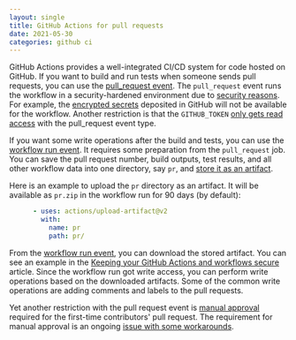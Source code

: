 ```yaml
---
layout: single
title: GitHub Actions for pull requests
date: 2021-05-30
categories: github ci
---
```


GitHub Actions provides a well-integrated CI/CD system for code hosted on
GitHub.  If you want to build and run tests when someone sends pull requests,
you can use the [pull_request event][pull-request-event].  The `pull_request`
event runs the workflow in a security-hardened environment due to [security
reasons][security-reasons].  For example, the [encrypted
secrets][encrypted-secrets] deposited in GitHub will not be available for the
workflow.  Another restriction is that the `GITHUB_TOKEN` [only gets read
access][permissions-for-the-github_token] with the pull_request event type.

If you want some write operations after the build and tests, you can use the
[workflow run event][workflow-run-event].  It requires some preparation from the
`pull_request` job.  You can save the pull request number, build outputs, test
results, and all other workflow data into one directory, say `pr`, and [store it
as an artifact][artifact].

Here is an example to upload the `pr` directory as an artifact.  It will be
available as `pr.zip` in the workflow run for 90 days (by default):

```yaml
      - uses: actions/upload-artifact@v2
        with:
          name: pr
          path: pr/
```

From the [workflow run event][workflow-run-event], you can download the stored
artifact.  You can see an example in the [Keeping your GitHub Actions and
workflows secure][security-reasons] article.  Since the workflow run got write
access, you can perform write operations based on the downloaded artifacts.
Some of the common write operations are adding comments and labels to the pull
requests.

Yet another restriction with the pull request event is [manual
approval][manual-approval] required for the first-time contributors' pull
request.  The requirement for manual approval is an ongoing [issue with some
workarounds][manual-approval-workarounds].

[pull-request-event]: https://docs.github.com/en/actions/reference/events-that-trigger-workflows#pull_request
[security-reasons]: https://securitylab.github.com/research/github-actions-preventing-pwn-requests/
[encrypted-secrets]: https://docs.github.com/en/actions/reference/encrypted-secrets
[permissions-for-the-github_token]: https://docs.github.com/en/actions/reference/authentication-in-a-workflow#permissions-for-the-github_token
[workflow-run-event]: https://docs.github.com/en/actions/reference/events-that-trigger-workflows#workflow_run
[artifact]: https://docs.github.com/en/actions/guides/storing-workflow-data-as-artifacts
[manual-approval]: https://github.blog/2021-04-22-github-actions-update-helping-maintainers-combat-bad-actors/
[manual-approval-workarounds]: https://github.community/t/how-to-auto-approve-workflow-runs-for-first-time-contributors/176436
